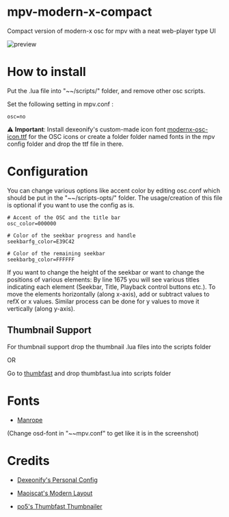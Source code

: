 # mpv-modern-x-compact
Compact version of modern-x osc for mpv with a neat web-player type UI

![preview](https://raw.githubusercontent.com/1-minute-to-midnight/mpv-morden-x-compact/main/preview.png)

# How to install
Put the .lua file into "~~/scripts/" folder, and remove other osc scripts.

Set the following setting in mpv.conf :

`osc=no`

:warning: **Important**: Install dexeonify's custom-made icon font [modernx-osc-icon.ttf](https://github.com/1-minute-to-midnight/mpv-morden-x-compact/raw/main/modernx-osc-icon.ttf) for the OSC icons or create a folder folder named fonts in the mpv config folder and drop the ttf file in there.

# Configuration
You can change various options like accent color by editing osc.conf which should be put in the "~~/scripts-opts/" folder. The usage/creation of this file is optional if you want to use the config as is.
```
# Accent of the OSC and the title bar
osc_color=000000

# Color of the seekbar progress and handle
seekbarfg_color=E39C42

# Color of the remaining seekbar
seekbarbg_color=FFFFFF
```
If you want to change the height of the seekbar or want to change the positions of various elements:
By line 1675 you will see various titles indicating each element (Seekbar, Title, Playback control buttons etc.). To move the elements horizontally (along x-axis), add or subtract values to refX or x values. Similar process can be done for y values to move it vertically (along y-axis).

## Thumbnail Support
For thumbnail support drop the thumbnail .lua files into the scripts folder

OR

Go to [thumbfast](https://github.com/po5/thumbfast) and drop thumbfast.lua into scripts folder
 
# Fonts
- [Manrope](https://github.com/sharanda/manrope)

(Change osd-font in "~~mpv.conf" to get like it is in the screenshot)

# Credits
- [Dexeonify's Personal Config](https://github.com/dexeonify/mpv-config)

- [Maoiscat's Modern Layout](https://github.com/maoiscat/mpv-osc-morden)

- [po5's Thumbfast Thumbnailer](https://github.com/po5/thumbfast)
